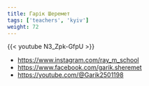 ```yaml
---
title: Гарік Шеремет
tags: ['teachers', 'kyiv']
weight: 72
---
```

{{< youtube N3_Zpk-GfpU >}}

- https://www.instagram.com/ray_m_school
- https://www.facebook.com/garik.sheremet
- https://youtube.com/@Garik2501198

